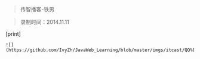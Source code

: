 > 传智播客-铁男

> 录制时间：2014.11.11



[print]


	![](https://github.com/IvyZh/JavaWeb_Learning/blob/master/imgs/itcast/QQ%E6%88%AA%E5%9B%BE.png)